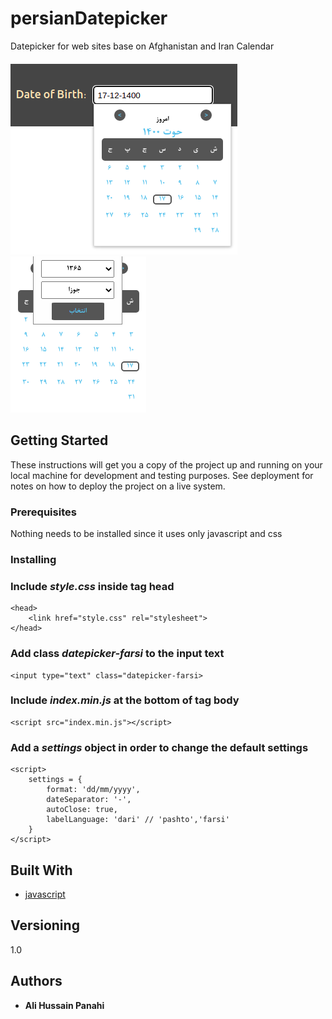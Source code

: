 
# persianDatepicker

Datepicker for web sites base on Afghanistan and Iran Calendar

![datepicker](/img/datepicker.png) ![datepicker](/img/datepicker-2.png)

## Getting Started

These instructions will get you a copy of the project up and running on your local machine for development and testing purposes. See deployment for notes on how to deploy the project on a live system.

### Prerequisites

Nothing needs to be installed since it uses only javascript and css


### Installing

### Include ***style.css*** inside tag head

    <head>
        <link href="style.css" rel="stylesheet">
    </head>

### Add class ***datepicker-farsi*** to the input text

    <input type="text" class="datepicker-farsi>

### Include ***index.min.js*** at the bottom of tag body

    <script src="index.min.js"></script>

### Add a ***settings*** object in order to change the default settings
        
    <script>
        settings = {
            format: 'dd/mm/yyyy',
            dateSeparator: '-',
            autoClose: true,
            labelLanguage: 'dari' // 'pashto','farsi'
        }
    </script>

## Built With

* [javascript](https://www.javascript.com/)

## Versioning

1.0 

## Authors

* **Ali Hussain Panahi**
